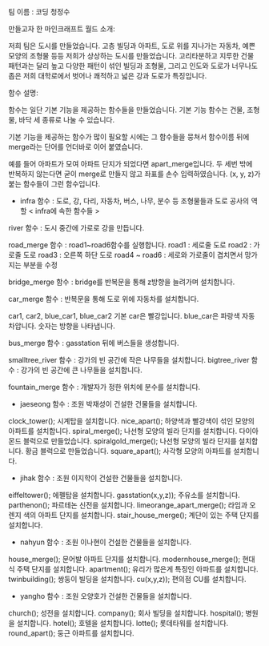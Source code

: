 팀 이름 : 코딩 청정수

만들고자 한 마인크래프트 월드 소개:

저희 팀은 도시를 만들었습니다.
고층 빌딩과 아파트, 도로 위를 지나가는 자동차, 예쁜 모양의 조형물 등등
저희가 상상하는 도시를 만들었습니다.
고리타분하고 지루한 건물 패턴과는 달리 높고 다양한 패턴이 섞인 빌딩과 조형물, 그리고
인도와 도로가 너무나도 좁은 저희 대학로에서 벗어나 쾌적하고 넓은 강과 도로가 특징입니다.

함수 설명:

함수는 일단 기본 기능을 제공하는 함수들을 만들었습니다.
기본 기능 함수는 건물, 조형물, 바닥 세 종류로 나눌 수 있습니다.

기본 기능을 제공하는 함수가 많이 필요할 시에는 그 함수들을 뭉쳐서
함수이름 뒤에 merge라는 단어를 언더바로 이어 붙였습니다.

예를 들어 아파트가 모여 아파트 단지가 되었다면 apart_merge입니다.
두 세번 밖에 반복하지 않는다면 굳이 merge로 만들지 않고 좌표를 손수 입력하였습니다.
(x, y, z)가 붙는 함수들이 그런 함수입니다.

- infra 함수 : 도로, 강, 다리, 자동차, 버스, 나무, 분수 등 조형물들과 도로 공사의 역할
< infra에 속한 함수들 >

river 함수 : 도시 중간에 가로로 강을 만듭니다.

road_merge 함수 : 
road1~road6함수를 실행합니다.
road1 : 세로줄 도로
road2 : 가로줄 도로
road3 : 오른쪽 하단 도로
road4 ~ road6 : 세로와 가로줄이 겹치면서 망가지는 부분을 수정

bridge_merge 함수 :
bridge를 반복문을 통해 z방향을 늘려가며 설치합니다.

car_merge 함수 :
반복문을 통해 도로 위에 자동차를 설치합니다.

car1, car2, blue_car1, blue_car2
기본 car은 빨강입니다.
blue_car은 파랑색 자동차압니다.
숫자는 방향을 나타냅니다.

bus_merge 함수 :
gasstation 뒤에 버스들을 생성합니다.

smalltree_river 함수 :
강가의 빈 공간에 작은 나무들을 설치합니다.
bigtree_river 함수 :
강가의 빈 공간에 큰 나무들을 설치합니다.

fountain_merge 함수 :
개발자가 정한 위치에 분수를 설치합니다.

- jaeseong 함수 : 조원 박재성이 건설한 건물들을 설치합니다.

clock_tower(); 시계탑을 설치합니다.
nice_apart(); 하양색과 빨강색이 섞인 모양의 아파트를 설치합니다.
spiral_merge(); 나선형 모양의 빌라 단지를 설치합니다. 다이아몬드 블럭으로 만들었습니다.
spiralgold_merge(); 나선형 모양의 빌라 단지를 설치합니다. 황금 블럭으로 만들었습니다.
square_apart(); 사각형 모양의 아파트를 설치합니다.

- jihak 함수 : 조원 이지학이 건설한 건물들을 설치합니다.

eiffeltower(); 에펠탑을 설치합니다.
gasstation(x,y,z)); 주유소를 설치합니다.
parthenon(); 파르테논 신전을 설치합니다.
limeorange_apart_merge(); 라임과 오렌지 색의 아파트 단지를 설치합니다.
stair_house_merge(); 계단이 있는 주택 단지를 설치합니다.

- nahyun 함수 : 조원 이나현이 건설한 건물들을 설치합니다.

house_merge(); 문어발 아파트 단지를 설치합니다.
modernhouse_merge(); 현대식 주택 단지를 설치합니다.
apartment(); 유리가 많은게 특징인 아파트를 설치합니다.
twinbuilding(); 쌍둥이 빌딩을 설치합니다.
cu(x,y,z)); 편의점 CU를 설치합니다.

- yangho 함수 : 조원 오양호가 건설한 건물들을 설치합니다.

church(); 성전을 설치합니다.
company(); 회사 빌딩을 설치합니다.
hospital(); 병원을 설치합니다.
hotel(); 호텔을 설치합니다.
lotte(); 롯데타워를 설치합니다.
round_apart(); 둥근 아파트를 설치합니다.


